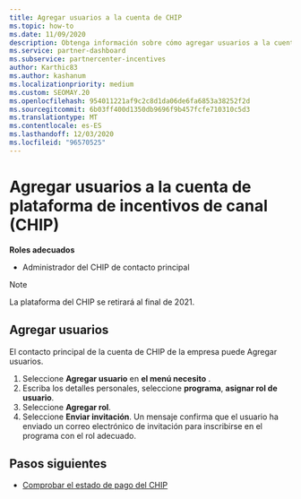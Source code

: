 ```yaml
---
title: Agregar usuarios a la cuenta de CHIP
ms.topic: how-to
ms.date: 11/09/2020
description: Obtenga información sobre cómo agregar usuarios a la cuenta de multiplataforma de incentivos de canal (CHIP). Tenga en cuenta que la plataforma del CHIP se retirará al final de 2021.
ms.service: partner-dashboard
ms.subservice: partnercenter-incentives
author: Karthic83
ms.author: kashanum
ms.localizationpriority: medium
ms.custom: SEOMAY.20
ms.openlocfilehash: 954011221af9c2c8d1da06de6fa6853a38252f2d
ms.sourcegitcommit: 6b03ff400d1350db9696f9b457fcfe710310c5d3
ms.translationtype: MT
ms.contentlocale: es-ES
ms.lasthandoff: 12/03/2020
ms.locfileid: "96570525"
---
```

# <a name="add-users-to-your-channel-incentives-platform-chip-account"></a>Agregar usuarios a la cuenta de plataforma de incentivos de canal (CHIP)

**Roles adecuados**

- Administrador del CHIP de contacto principal
 
>[!NOTE]
>La plataforma del CHIP se retirará al final de 2021.

## <a name="add-users"></a>Agregar usuarios

El contacto principal de la cuenta de CHIP de la empresa puede Agregar usuarios.

1. Seleccione **Agregar usuario** en **el menú necesito** .
2. Escriba los detalles personales, seleccione **programa**, **asignar rol de usuario**.
3. Seleccione **Agregar rol**.
4. Seleccione **Enviar invitación**.
Un mensaje confirma que el usuario ha enviado un correo electrónico de invitación para inscribirse en el programa con el rol adecuado.

## <a name="next-steps"></a>Pasos siguientes

- [Comprobar el estado de pago del CHIP](chip-payment-status.md)